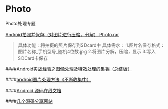 # Photo
Photo处理专题

[Android拍照并保存（对图片进行压缩，分解） Photo.rar](http://blog.csdn.net/gao_chun/article/details/40864121?utm_source=tuicool)
>具体功能：将拍摄的照片保存到SDcard中
具体需求：
1.图片名保存格式：图片名称_手机型号_随机4位数.jpg
2.将图片分解，压缩，显示
3.写入SDCard卡保存

####[Android实战经验之图像处理及特效处理的集锦（总结版）](http://www.oschina.net/question/231733_44154)


####[android图片处理方法（不断收集中）](http://gundumw100.iteye.com/blog/849729)


####[Android 源码在线文档](http://grepcode.com/project/repository.grepcode.com/java/ext/com.google.android/android/)

####[几个源码分享网站](http://dwtedx.sinaapp.com/itshare_p_8.html)